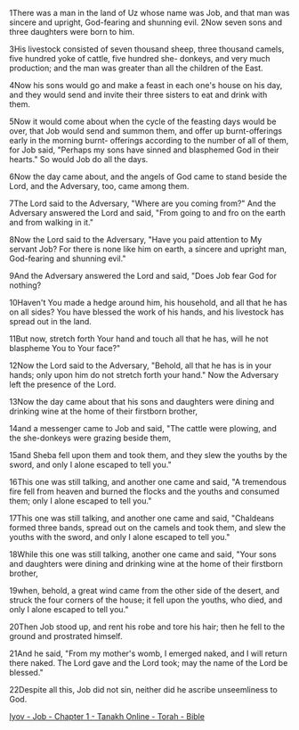 
1There was a man in the land of Uz whose name was Job, and that man was sincere and upright, God-fearing and shunning evil.
2Now seven sons and three daughters were born to him.

3His livestock consisted of seven thousand sheep, three thousand camels, five hundred yoke of cattle, five hundred she- donkeys, and very much production; and the man was greater than all the children of the East.

4Now his sons would go and make a feast in each one's house on his day, and they would send and invite their three sisters to eat and drink with them.

5Now it would come about when the cycle of the feasting days would be over, that Job would send and summon them, and offer up burnt-offerings early in the morning burnt- offerings according to the number of all of them, for Job said, "Perhaps my sons have sinned and blasphemed God in their hearts." So would Job do all the days.

6Now the day came about, and the angels of God came to stand beside the Lord, and the Adversary, too, came among them.

7The Lord said to the Adversary, "Where are you coming from?" And the Adversary answered the Lord and said, "From going to and fro on the earth and from walking in it."

8Now the Lord said to the Adversary, "Have you paid attention to My servant Job? For there is none like him on earth, a sincere and upright man, God-fearing and shunning evil."

9And the Adversary answered the Lord and said, "Does Job fear God for nothing?

10Haven't You made a hedge around him, his household, and all that he has on all sides? You have blessed the work of his hands, and his livestock has spread out in the land.

11But now, stretch forth Your hand and touch all that he has, will he not blaspheme You to Your face?"

12Now the Lord said to the Adversary, "Behold, all that he has is in your hands; only upon him do not stretch forth your hand." Now the Adversary left the presence of the Lord.

13Now the day came about that his sons and daughters were dining and drinking wine at the home of their firstborn brother,

14and a messenger came to Job and said, "The cattle were plowing, and the she-donkeys were grazing beside them,

15and Sheba fell upon them and took them, and they slew the youths by the sword, and only I alone escaped to tell you."

16This one was still talking, and another one came and said, "A tremendous fire fell from heaven and burned the flocks and the youths and consumed them; only I alone escaped to tell you."

17This one was still talking, and another one came and said, "Chaldeans formed three bands, spread out on the camels and took them, and slew the youths with the sword, and only I alone escaped to tell you."

18While this one was still talking, another one came and said, "Your sons and daughters were dining and drinking wine at the home of their firstborn brother,

19when, behold, a great wind came from the other side of the desert, and struck the four corners of the house; it fell upon the youths, who died, and only I alone escaped to tell you."

20Then Job stood up, and rent his robe and tore his hair; then he fell to the ground and prostrated himself.

21And he said, "From my mother's womb, I emerged naked, and I will return there naked. The Lord gave and the Lord took; may the name of the Lord be blessed."

22Despite all this, Job did not sin, neither did he ascribe unseemliness to God.

[Iyov - Job - Chapter 1 - Tanakh Online - Torah - Bible](http://www.chabad.org/library/bible_cdo/aid/16403#lt=primary)
